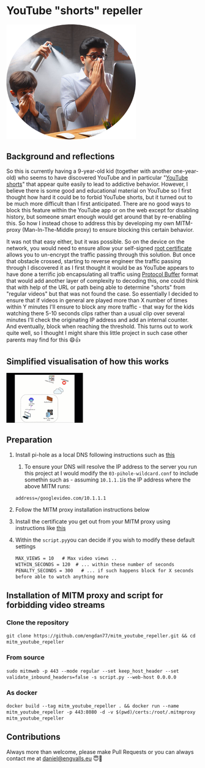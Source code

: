 # YouTube "shorts" repeller

<img src="https://raw.githubusercontent.com/engdan77/project_images/master/uPic/repeller.png" alt="repeller" style="zoom:33%;" />

## Background and reflections

So this is currently having a 9-year-old kid (together with another one-year-old) who seems to have discovered YouTube and in particular "[YouTube shorts](https://en.wikipedia.org/wiki/YouTube_Shorts)" that appear quite easily to lead to addictive behavior. However, I believe there is some good and educational material on YouTube so I first thought how hard it could be to forbid YouTube shorts, but it turned out to be much more difficult than I first anticipated. There are no good ways to block this feature within the YouTube app or on the web except for disabling history, but someone smart enough would get around that by re-enabling this. So how I instead chose to address this by developing my own MITM-proxy (Man-In-The-Middle proxy) to ensure blocking this certain behavior.

It was not that easy either, but it was possible. So on the device on the network, you would need to ensure allow your self-signed [root certificate](https://en.wikipedia.org/wiki/Root_certificate) allows you to un-encrypt the traffic passing through this solution. But once that obstacle crossed, starting to reverse engineer the traffic passing through I discovered it as I first thought it would be as YouTube appears to have done a terrific job encapsulating all traffic using [Protocol Buffer](https://en.wikipedia.org/wiki/Protocol_Buffers) format that would add another layer of complexity to decoding this, one could think that with help of the URL or path being able to determine "shorts" from "regular videos" but that was not found the case. So essentially I decided to ensure that if videos in general are played more than X number of times within Y minutes I'll ensure to block any more traffic - that way for the kids watching there 5-10 seconds clips rather than a usual clip over several minutes I'll check the originating IP address and add an internal counter. And eventually, block when reaching the threshold. This turns out to work quite well, so I thought I might share this little project in such case other parents may find for this 😄👍



## Simplified visualisation of how this works

<img src="https://raw.githubusercontent.com/engdan77/project_images/master/uPic/mitm_demo.gif" width="200" />




## Preparation

1. Install pi-hole as a local DNS following instructions such as [this](https://pi-hole.net/)

   1. To ensure your DNS will resolve the IP address to the server you run this project at I would modify the `03-pihole-wildcard.conf` to include somethin such as - assuming `10.1.1.1`is the IP address where the above MITM runs:

   ```
   address=/googlevideo.com/10.1.1.1
   ```

2. Follow the MITM proxy installation instructions below

3. Install the certificate you get out from your MITM proxy using instructions like [this](https://docs.mitmproxy.org/stable/concepts-certificates/)

4. Within the `script.py`you can decide if you wish to modify these default settings

   ```
   MAX_VIEWS = 10   # Max video views .. 
   WITHIN_SECONDS = 120  # ... within these number of seconds
   PENALTY_SECONDS = 300   # ... if such happens block for X seconds before able to watch anything more
   ```

   

## Installation of MITM proxy and script for forbidding video streams

### Clone the repository
```shell
git clone https://github.com/engdan77/mitm_youtube_repeller.git && cd mitm_youtube_repeller
```

### From source
```shell
sudo mitmweb -p 443 --mode regular --set keep_host_header --set validate_inbound_headers=false -s script.py --web-host 0.0.0.0
```

### As docker
```shell
docker build --tag mitm_youtube_repeller . && docker run --name mitm_youtube_repeller -p 443:8080 -d -v $(pwd)/certs:/root/.mitmproxy mitm_youtube_repeller
```



## Contributions

Always more than welcome, please make Pull Requests or you can always contact me at daniel@engvalls.eu 😇🙏


